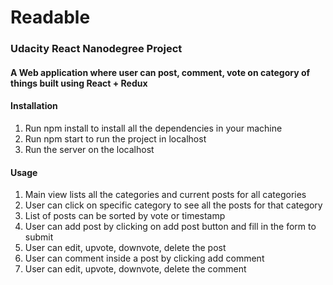# Readable
### Udacity React Nanodegree Project

#### A Web application where user can post, comment, vote on category of things built using React + Redux

#### Installation
1. Run npm install to install all the dependencies in your machine
2. Run npm start to run the project in localhost
3. Run the server on the localhost

#### Usage
1. Main view lists all the categories and current posts for all categories
2. User can click on specific category to see all the posts for that category
3. List of posts can be sorted by vote or timestamp
4. User can add post by clicking on add post button and fill in the form to submit
5. User can edit, upvote, downvote, delete the post
6. User can comment inside a post by clicking add comment
7. User can edit, upvote, downvote, delete the comment
